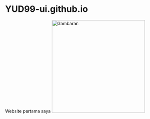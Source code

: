 # YUD99-ui.github.io
Website pertama saya
<img src="https://cdn.discordapp.com/attachments/1050809699320221749/1411940406974873642/2025-09-01_13.05.081.png?ex=68c3aa79&is=68c258f9&hm=ab0afd7bc0df966f584881c4c34f9213648282d515fb06822b871bcad477bc2e&" alt="Gambaran" width="300">

